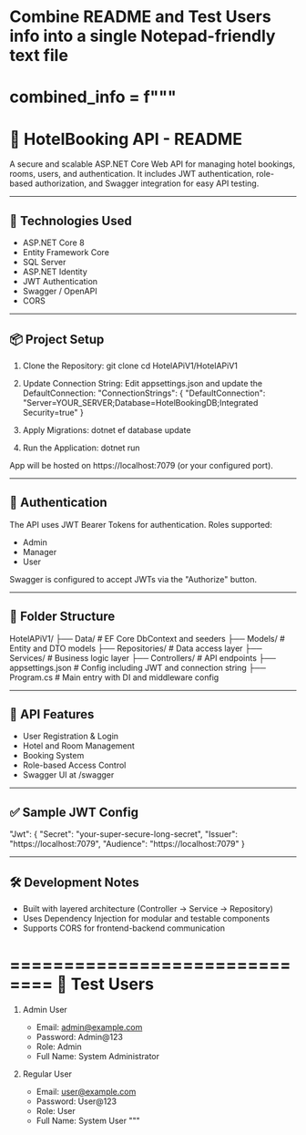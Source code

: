# Combine README and Test Users info into a single Notepad-friendly text file
combined_info = f"""
==============================
🏨 HotelBooking API - README
==============================

A secure and scalable ASP.NET Core Web API for managing hotel bookings, rooms, users, and authentication. It includes JWT authentication, role-based authorization, and Swagger integration for easy API testing.

------------------------------
🔧 Technologies Used
------------------------------
- ASP.NET Core 8
- Entity Framework Core
- SQL Server
- ASP.NET Identity
- JWT Authentication
- Swagger / OpenAPI
- CORS

------------------------------
📦 Project Setup
------------------------------

1. Clone the Repository:
   git clone <your-repo-url>
   cd HotelAPiV1/HotelAPiV1

2. Update Connection String:
   Edit appsettings.json and update the DefaultConnection:
   "ConnectionStrings": {
     "DefaultConnection": "Server=YOUR_SERVER;Database=HotelBookingDB;Integrated Security=true"
   }

3. Apply Migrations:
   dotnet ef database update

4. Run the Application:
   dotnet run

App will be hosted on https://localhost:7079 (or your configured port).

------------------------------
🔐 Authentication
------------------------------
The API uses JWT Bearer Tokens for authentication. Roles supported:
- Admin
- Manager
- User

Swagger is configured to accept JWTs via the "Authorize" button.

------------------------------
📂 Folder Structure
------------------------------
HotelAPiV1/
├── Data/               # EF Core DbContext and seeders
├── Models/             # Entity and DTO models
├── Repositories/       # Data access layer
├── Services/           # Business logic layer
├── Controllers/        # API endpoints
├── appsettings.json    # Config including JWT and connection string
├── Program.cs          # Main entry with DI and middleware config

------------------------------
📄 API Features
------------------------------
- User Registration & Login
- Hotel and Room Management
- Booking System
- Role-based Access Control
- Swagger UI at /swagger

------------------------------
✅ Sample JWT Config
------------------------------
"Jwt": {
  "Secret": "your-super-secure-long-secret",
  "Issuer": "https://localhost:7079",
  "Audience": "https://localhost:7079"
}

------------------------------
🛠 Development Notes
------------------------------
- Built with layered architecture (Controller → Service → Repository)
- Uses Dependency Injection for modular and testable components
- Supports CORS for frontend-backend communication

==============================
👥 Test Users
==============================

1. Admin User
   - Email: admin@example.com
   - Password: Admin@123
   - Role: Admin
   - Full Name: System Administrator

2. Regular User
   - Email: user@example.com
   - Password: User@123
   - Role: User
   - Full Name: System User
"""

